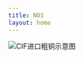 ```yaml
---
title: NO1
layout: home
---
```



![CIF进口粗铜示意图](https://basemetalwork-1322034489.cos.ap-shanghai.myqcloud.com/CIF%E8%BF%9B%E5%8F%A3%E7%B2%97%E9%93%9C.png)
